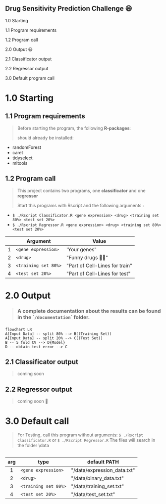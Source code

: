 ## Drug Sensitivity Prediction Challenge :smile:

1.0 Starting

1.1 Program requirements

1.2 Program call

2.0 Output :smiley:

2.1 Classificator output

2.2 Regressor output

3.0 Default program call

# 1.0 Starting

## 1.1 Program requirements

> Before starting the program, the following **R-packages**:
>
> should already be installed:

-   randomForest
-   caret
-   tidyselect
-   mltools

## 1.2 Program call

> This project contains two programs, one **classificator** and one **regressor**
>
> Start this programs with Rscript and the following arguments :

-   `$ ./Rscript Classificator.R <gene expression> <drug> <training set 80%> <test set 20%>`
-   `$ ./Rscript Regressor.R <gene expression> <drug> <training set 80%> <test set 20%>`

|     | Argument             | Value                             |
|-----|----------------------|-----------------------------------|
| 1   | `<gene expression>`  | 'Your genes'                      |
| 2   | `<drug>`             | "Funny drugs :pill::see_no_evil:" |
| 3   | `<training set 80%>` | "Part of Cell-Lines for train"    |
| 4   | `<test set 20%>`     | "Part of Cell-Lines for test"     |

# 2.0 Output

> ### A complete documentation about the results can be found in the \``/documentation`\` folder.

### 

``` mermaid
flowchart LR
A[Input Data] -- split 80% --> B((Training Set))
A[Input Data] -- split 20% --> C((Test Set))
B -- 5 fold CV --> D{Model}
D -- obtain test error --> C
```

## 2.1 Classificator output

> coming soon

## 2.2 Regressor output

> coming soon :eyes:

# 

# 3.0 Default call

> For Testing, call this program without arguments: `$ ./Rscript Classificator.R` or `$ ./Rscript Regressor.R` The files will search in the folder \data

## 

| arg | type                 | default PATH                   |
|:---:|----------------------|--------------------------------|
|  1  | `<gene expression>`  | "/data/expression_data.txt"    |
|  2  | `<drug>`             | "/data/binary_data.txt"        |
|  3  | `<training set 80%>` | "/data/training_set.txt"       |
|  4  | `<test set 20%>`     | "/data/test_set.txt"           |

# 
